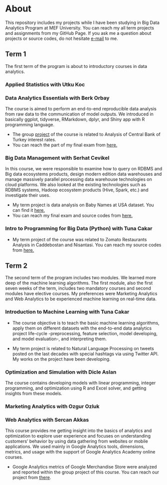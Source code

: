 # About

This repository includes my projects while I have been studying in Big Data Analytics Program at MEF University. You can reach my all term projects and assignments from my GitHub Page. If you ask me a question about projects or source codes, do not hesitate [e-mail](kamarn@mef.edu.tr) to me.

## Term 1 

The first term of the program is about to introductory courses in data analytics. 

### Applied Statistics with Utku Koc

### Data Analytics Essentials with Berk Orbay

The course is aimed to perform an end-to-end reproducible data analysis from raw data to the communication of model outputs. We introduced in basically ggplot, tidyverse, RMarkdown, dplyr, and Shiny app with R programming language. 

- The group [project](https://pjournal.github.io/mef03g-r-mut/) of the course is related to Analysis of Central Bank of Turkey interest rates. 
- You can reach the part of my final exam from [here.](Final.htm)

### Big Data Management with Serhat Cevikel

In this course, we were responsible to examine how to query on RDBMS and Big data ecosystems products, design modern edition data warehouses and manage massively parallel processing data warehouse technologies on cloud platforms. We also looked at the existing technologies such as RDBMS systems, Hadoop ecosystem products (Hive, Spark, etc.) and investigate their uses. 

- My term project is data analysis on Baby Names at USA dataset. You can find it [here.](babynames.htm)
- You can reach my final exam and source codes from [here.](BDM_final_.htm)

### Intro to Programming for Big Data (Python) with Tuna Cakar

- My term project of the course was related to Zomato Restaurants Analysis in Caddebostan and Nisantasi. You can reach my source codes from [here.](BDA507%20-%20Term_Project_Nilay_Kamar.htm)

## Term 2

The second term of the program includes two modules. We learned more deep of the machine learning algorithms. The first module, also the first seven weeks of the term, includes two mandatory courses and second modules have elective courses. My preferences were Marketing Analytics and Web Analytics to be experienced machine learning on real-time data.

### Introduction to Machine Learning with Tuna Cakar

- The course objective is to teach the basic machine learning algorithms, apply them on different datasets with the end-to-end data analytics project life-cycle -preprocessing, feature selection, model developing, and model evaluation-, and interpreting them.

- My term project is related to Natural Language Processing on tweets posted on the last decades with special hashtags via using Twitter API. My works on the project have been developing. 

### Optimization and Simulation with Dicle Aslan

The course contains developing models with linear programming, integer programming, and optimization using R and Excel solver, and getting insights from these models. 

### Marketing Analytics with Ozgur Ozluk



### Web Analytics with Sercan Akkas

This course provides me getting insight into the basics of analytics and optimization to explore user experience and focuses on understanding customers’ behavior by using data gathering from websites or mobile applications. We used mainly in Google Analytics tools, dimensions, metrics, and usage with the support of Google Analytics Academy online courses. 

- Google Analytics metrics of Google Merchandise Store were analyzed and reported within the group project of this course. You can reach our project from [there](https://github.com/nilaykamar/MEF_BDA20/blob/master/Web_Analytics_Group_Project'20.pdf).  
